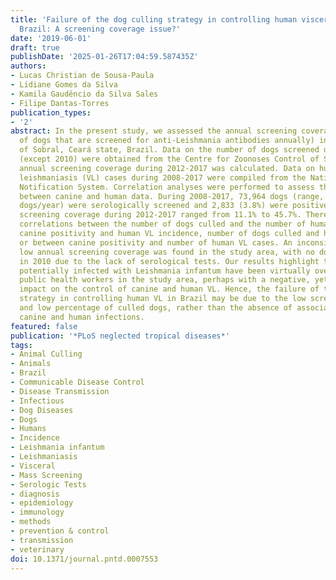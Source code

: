```yaml
---
title: 'Failure of the dog culling strategy in controlling human visceral leishmaniasis  in
  Brazil: A screening coverage issue?'
date: '2019-06-01'
draft: true
publishDate: '2025-01-26T17:04:59.587435Z'
authors:
- Lucas Christian de Sousa-Paula
- Lidiane Gomes da Silva
- Kamila Gaudêncio da Silva Sales
- Filipe Dantas-Torres
publication_types:
- '2'
abstract: In the present study, we assessed the annual screening coverage (i.e., the  percentage
  of dogs that are screened for anti-Leishmania antibodies annually) in the municipality
  of Sobral, Ceará state, Brazil. Data on the number of dogs screened during 2008-2017
  (except 2010) were obtained from the Centre for Zoonoses Control of Sobral. The
  annual screening coverage during 2012-2017 was calculated. Data on human visceral
  leishmaniasis (VL) cases during 2008-2017 were compiled from the National Disease
  Notification System. Correlation analyses were performed to assess the correlation
  between canine and human data. During 2008-2017, 73,964 dogs (range, 0 to 13,980
  dogs/year) were serologically screened and 2,833 (3.8%) were positive. The annual
  screening coverage during 2012-2017 ranged from 11.1% to 45.7%. There were no significant
  correlations between the number of dogs culled and the number of human VL cases,
  canine positivity and human VL incidence, number of dogs culled and human VL incidence,
  or between canine positivity and number of human VL cases. An inconsistent and relatively
  low annual screening coverage was found in the study area, with no dog being screened
  in 2010 due to the lack of serological tests. Our results highlight that many dogs
  potentially infected with Leishmania infantum have been virtually overlooked by
  public health workers in the study area, perhaps with a negative, yet underestimated,
  impact on the control of canine and human VL. Hence, the failure of the dog culling
  strategy in controlling human VL in Brazil may be due to the low screening coverage
  and low percentage of culled dogs, rather than the absence of associations between
  canine and human infections.
featured: false
publication: '*PLoS neglected tropical diseases*'
tags:
- Animal Culling
- Animals
- Brazil
- Communicable Disease Control
- Disease Transmission
- Infectious
- Dog Diseases
- Dogs
- Humans
- Incidence
- Leishmania infantum
- Leishmaniasis
- Visceral
- Mass Screening
- Serologic Tests
- diagnosis
- epidemiology
- immunology
- methods
- prevention & control
- transmission
- veterinary
doi: 10.1371/journal.pntd.0007553
---
```


